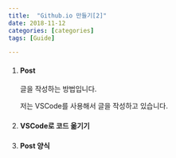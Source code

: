 ```yaml
---
title:  "Github.io 만들기[2]"
date: 2018-11-12
categories: [categories]
tags: [Guide]

---
```


<ol>
<li><h4>Post</h4></li>
<p>글을 작성하는 방법입니다.</p>
<p>저는 VSCode를 사용해서 글을 작성하고 있습니다.</p>

<li><h4>VSCode로 코드 옮기기</h4></li>
<li><h4>Post 양식</h4>
<p></p>
</li>
</ol>